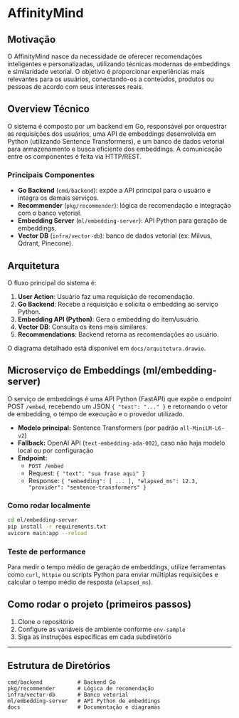 # AffinityMind

## Motivação

O AffinityMind nasce da necessidade de oferecer recomendações inteligentes e personalizadas, utilizando técnicas modernas de embeddings e similaridade vetorial. O objetivo é proporcionar experiências mais relevantes para os usuários, conectando-os a conteúdos, produtos ou pessoas de acordo com seus interesses reais.

## Overview Técnico

O sistema é composto por um backend em Go, responsável por orquestrar as requisições dos usuários, uma API de embeddings desenvolvida em Python (utilizando Sentence Transformers), e um banco de dados vetorial para armazenamento e busca eficiente dos embeddings. A comunicação entre os componentes é feita via HTTP/REST.

### Principais Componentes

- **Go Backend** (`cmd/backend`): expõe a API principal para o usuário e integra os demais serviços.
- **Recommender** (`pkg/recommender`): lógica de recomendação e integração com o banco vetorial.
- **Embedding Server** (`ml/embedding-server`): API Python para geração de embeddings.
- **Vector DB** (`infra/vector-db`): banco de dados vetorial (ex: Milvus, Qdrant, Pinecone).

## Arquitetura

O fluxo principal do sistema é:

1. **User Action**: Usuário faz uma requisição de recomendação.
2. **Go Backend**: Recebe a requisição e solicita o embedding ao serviço Python.
3. **Embedding API (Python)**: Gera o embedding do item/usuário.
4. **Vector DB**: Consulta os itens mais similares.
5. **Recommendations**: Backend retorna as recomendações ao usuário.

O diagrama detalhado está disponível em `docs/arquitetura.drawio`.

## Microserviço de Embeddings (ml/embedding-server)

O serviço de embeddings é uma API Python (FastAPI) que expõe o endpoint POST `/embed`, recebendo um JSON `{ "text": "..." }` e retornando o vetor de embedding, o tempo de execução e o provedor utilizado.

- **Modelo principal:** Sentence Transformers (por padrão `all-MiniLM-L6-v2`)
- **Fallback:** OpenAI API (`text-embedding-ada-002`), caso não haja modelo local ou por configuração
- **Endpoint:**
  - `POST /embed`
  - Request: `{ "text": "sua frase aqui" }`
  - Response: `{ "embedding": [ ... ], "elapsed_ms": 12.3, "provider": "sentence-transformers" }`

### Como rodar localmente

```bash
cd ml/embedding-server
pip install -r requirements.txt
uvicorn main:app --reload
```

### Teste de performance

Para medir o tempo médio de geração de embeddings, utilize ferramentas como `curl`, `httpie` ou scripts Python para enviar múltiplas requisições e calcular o tempo médio de resposta (`elapsed_ms`).

## Como rodar o projeto (primeiros passos)

1. Clone o repositório
2. Configure as variáveis de ambiente conforme `env-sample`
3. Siga as instruções específicas em cada subdiretório

---

## Estrutura de Diretórios

```
cmd/backend           # Backend Go
pkg/recommender       # Lógica de recomendação
infra/vector-db       # Banco vetorial
ml/embedding-server   # API Python de embeddings
docs                  # Documentação e diagramas
```
